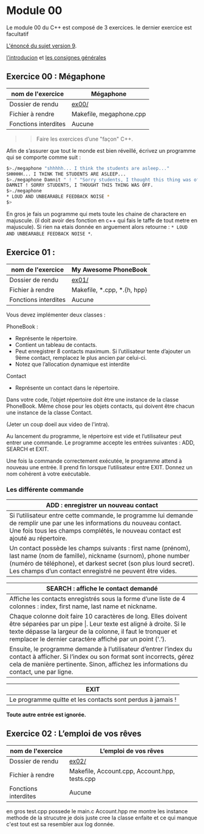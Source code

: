 # Module 00

Le module 00 du C++ est composé de 3 exercices. le dernier exercice est facultatif

[L'énoncé du sujet version 9](./document/fr.subject_cpp_00.pdf).

[l'introducion](./../Intro.md) et [les consignes générales](./../ConsigneGeneral.md)

## Exercice 00 : Mégaphone

| nom de l'exercice    |      Mégaphone          |
|----------------------|-------------------------|
| Dossier de rendu     | [ex00/](./rendu/ex00/)  |
| Fichier à rendre     | Makefile, megaphone.cpp |
| Fonctions interdites | Aucune                  |

>> Faire les exercices d’une "façon" C++.

Afin de s’assurer que tout le monde est bien réveillé, écrivez un programme qui se
comporte comme suit :

```bash
$>./megaphone "shhhhh... I think the students are asleep..."
SHHHHH... I THINK THE STUDENTS ARE ASLEEP...
$>./megaphone Damnit " ! " "Sorry students, I thought this thing was off."
DAMNIT ! SORRY STUDENTS, I THOUGHT THIS THING WAS OFF.
$>./megaphone
* LOUD AND UNBEARABLE FEEDBACK NOISE *
$>
```

En gros je fais un pogramme qui mets toute les chaine de charactere en majuscule. (il doit avoir des fonction en c++ qui fais le taffe de tout metre en majuscule).
Si rien na etais donnée en arguement alors retourne : ```* LOUD AND UNBEARABLE FEEDBACK NOISE *```.

## Exercice 01 :

| nom de l'exercice    |      My Awesome PhoneBook          |
|----------------------|------------------------------------|
| Dossier de rendu     | [ex01/](./rendu/ex01/)             |
| Fichier à rendre     | Makefile, *.cpp, *.{h, hpp}        |
| Fonctions interdites | Aucune                             |

Vous devez implémenter deux classes :

PhoneBook :
- Représente le répertoire.
- Contient un tableau de contacts.
- Peut enregistrer 8 contacts maximum. Si l’utilisateur tente d’ajouter un 9ème contact, remplacez le plus ancien par celui-ci.
- Notez que l’allocation dynamique est interdite

Contact
- Représente un contact dans le répertoire.

Dans votre code, l’objet répertoire doit être une instance de la classe PhoneBook. Même chose pour les objets contacts, qui doivent être chacun une instance de la classe Contact.

(Jeter un coup doeil aux video de l'intra).

Au lancement du programme, le répertoire est vide et l’utilisateur peut entrer une
commande. Le programme accepte les entrées suivantes : ADD, SEARCH et EXIT.

Une fois la commande correctement exécutée, le programme attend à nouveau une
entrée. Il prend fin lorsque l’utilisateur entre EXIT.
Donnez un nom cohérent à votre exécutable.

### Les différente commande

| ADD : enregistrer un nouveau contact |
|--------------------------------------|
|Si l’utilisateur entre cette commande, le programme lui demande de remplir une par une les informations du nouveau contact. Une fois tous les champs complétés, le nouveau contact est ajouté au répertoire. |
| Un contact possède les champs suivants : first name (prénom), last name (nom de famille), nickname (surnom), phone number (numéro de téléphone), et darkest secret (son plus lourd secret). Les champs d’un contact enregistré ne peuvent être vides.|

| SEARCH : affiche le contact demandé     |
|-----------------------------------------|
|Affiche les contacts enregistrés sous la forme d’une liste de 4 colonnes : index, first name, last name et nickname. |
| Chaque colonne doit faire 10 caractères de long. Elles doivent être séparées par un pipe \|. Leur texte est aligné à droite. Si le texte dépasse la largeur de la colonne, il faut le tronquer et remplacer le dernier caractère affiché par un point (’.’). |
| Ensuite, le programme demande à l’utilisateur d’entrer l’index du contact à afficher. Si l’index ou son format sont incorrects, gérez cela de manière pertinente. Sinon, affichez les informations du contact, une par ligne. |

| EXIT                                                       |
|------------------------------------------------------------|
| Le programme quitte et les contacts sont perdus à jamais ! |

**Toute autre entrée est ignorée.**

## Exercice 02 : L’emploi de vos rêves

| nom de l'exercice    |      L’emploi de vos rêves         |
|----------------------|------------------------------------|
| Dossier de rendu     | [ex02/](./rendu/ex02/)             |
| Fichier à rendre     | Makefile, Account.cpp, Account.hpp, tests.cpp |
| Fonctions interdites | Aucune                             |

en gros test.cpp possede le main.c Account.hpp me montre les instance methode de la strucutre je dois juste cree la classe enfaite et ce qui manque c'est tout est sa resembler aux log donnée.